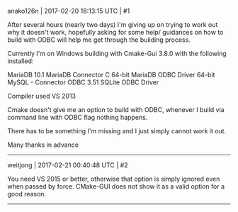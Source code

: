 anako126n | 2017-02-20 18:13:15 UTC | #1

After several hours (nearly two days) I'm giving up on trying to work out why it doesn't work, hopefully asking for some help/ guidances on how to build with ODBC will help me get through the building process.

Currently I'm on Windows building with Cmake-Gui 3.8.0 with the following installed:

MariaDB 10.1
MariaDB Connector C 64-bit
MariaDB ODBC Driver 64-bit
MySQL - Connector ODBC 3.51
SQLite ODBC Driver


Compiler used VS 2013

Cmake doesn't give me an option to build with ODBC, whenever I build via command line with ODBC flag nothing happens.

There has to be something I'm missing and I just simply cannot work it out.

Many thanks in advance

-------------------------

weitjong | 2017-02-21 00:40:48 UTC | #2

You need VS 2015 or better, otherwise that option is simply ignored even when passed by force. CMake-GUI does not show it as a valid option for a good reason.

-------------------------

